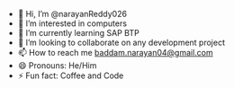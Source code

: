 - 👋 Hi, I’m @narayanReddy026
- 👀 I’m interested in computers
- 🌱 I’m currently learning SAP BTP
- 💞️ I’m looking to collaborate on any development project
- 📫 How to reach me baddam.narayan04@gmail.com
- 😄 Pronouns: He/Him
- ⚡ Fun fact: Coffee and Code

<!---
narayanReddy026/narayanReddy026 is a ✨ special ✨ repository because its `README.md` (this file) appears on your GitHub profile.
You can click the Preview link to take a look at your changes.
--->
